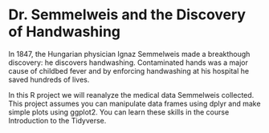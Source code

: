 # Dr. Semmelweis and the Discovery of Handwashing
In 1847, the Hungarian physician Ignaz Semmelweis made a breakthough discovery: he discovers handwashing. Contaminated hands was a major cause of childbed fever and by enforcing handwashing at his hospital he saved hundreds of lives.

In this R project we will reanalyze the medical data Semmelweis collected. This project assumes you can manipulate data frames using dplyr and make simple plots using ggplot2. You can learn these skills in the course Introduction to the Tidyverse.
